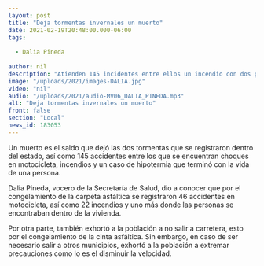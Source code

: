 ```yaml
---
layout: post
title: "Deja tormentas invernales un muerto"
date: 2021-02-19T20:48:00.000-06:00
tags:
  
  - Dalia Pineda
  
author: nil
description: "Atienden 145 incidentes entre ellos un incendio con dos personas dentro."
image: "/uploads/2021/images-DALIA.jpg"
video: "nil"
audio: "/uploads/2021/audio-MV06_DALIA_PINEDA.mp3"
alt: "Deja tormentas invernales un muerto"
front: false
section: "Local"
news_id: 183053
---
```


Un muerto es el saldo que dejó las dos tormentas que se registraron dentro del estado, así como 145 accidentes entre los que se encuentran choques en motocicleta, incendios y un caso de hipotermia que terminó con la vida de una persona.

Dalia Pineda, vocero de la Secretaría de Salud, dio a conocer que por el congelamiento de la carpeta asfáltica se registraron 46 accidentes en motocicleta, así como 22 incendios y uno más donde las personas se encontraban dentro de la vivienda.

Por otra parte, también exhortó a la población a no salir a carretera, esto por el congelamiento de la cinta asfáltica. Sin embargo, en caso de ser necesario salir a otros municipios, exhortó a la población a extremar precauciones como lo es el disminuir la velocidad.